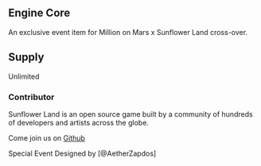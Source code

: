 ## Engine Core

An exclusive event item for Million on Mars x Sunflower Land cross-over.

## Supply

Unlimited

### Contributor

Sunflower Land is an open source game built by a community of hundreds of developers and artists across the globe.

Come join us on [Github](https://github.com/sunflower-land/sunflower-land)

Special Event Designed by [@AetherZapdos]
